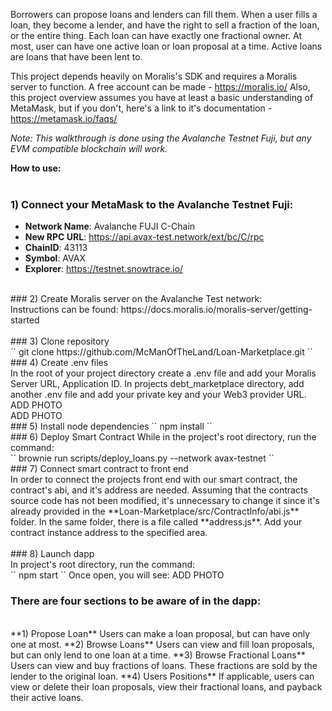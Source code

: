 Borrowers can propose loans and lenders can fill them. When a user fills a loan, they become a lender, and have the right to sell a fraction of the loan, or the entire thing. Each loan can have exactly one fractional owner. At most, user can have one active loan or loan proposal at a time. Active loans are loans that have been lent to.  

This project depends heavily on Moralis's SDK and requires a Moralis server to function. A free account can be made -  https://moralis.io/
Also, this project overview assumes you have at least a basic understanding of MetaMask, but if you don't, here's a link to it's documentation - https://metamask.io/faqs/

*Note: 
This walkthrough is done using the Avalanche Testnet Fuji, but any EVM compatible blockchain will work.*

**How to use:**<br>
<br>
### 1) Connect your MetaMask to the Avalanche Testnet Fuji: <br>
-   **Network Name**: Avalanche FUJI C-Chain<br>
-   **New RPC URL**:  https://api.avax-test.network/ext/bc/C/rpc<br>
-   **ChainID**:  43113<br>
-   **Symbol**:  AVAX<br>
-   **Explorer**:  https://testnet.snowtrace.io/<br>
<br>
### 2) Create Moralis server on the Avalanche Test network:<br>
Instructions can be found: https://docs.moralis.io/moralis-server/getting-started<br>
<br>
### 3) Clone repository<br>
``
    git clone https://github.com/McManOfTheLand/Loan-Marketplace.git
``
<br>
### 4) Create .env files<br>
In the root of your project directory create a .env file and add your Moralis Server URL, Application ID. In projects debt_marketplace directory, add another .env file and add your private key and your Web3 provider URL.
ADD PHOTO
<br>
ADD PHOTO
<br>
### 5) Install node dependencies
``
    npm install
``
<br>
 ### 6)  Deploy Smart Contract
 While in the project's root directory, run the command:<br>
``
    brownie run scripts/deploy_loans.py --network avax-testnet
``
<br>
 ### 7)  Connect smart contract to front end<br>
 In order to connect the projects front end with our smart contract, the contract's abi, and it's address are needed. Assuming that the contracts source code has not been modified, it's unnecessary to change it since it's already provided in the  **Loan-Marketplace/src/ContractInfo/abi.js** folder. In the same folder, there is a file called **address.js**. Add your contract instance address to the specified area.<br>
<br>
### 8) Launch dapp<br>
In project's root directory, run the command:<br>
``
    npm start
``
Once open, you will see:
ADD PHOTO<br>

### There are four sections to be aware of in the dapp:<br>
<br>
 **1) Propose Loan**
 Users can make a loan proposal, but can have only one at most.
 **2) Browse Loans**  
 Users can view and fill loan proposals, but can only lend to one loan at a time. 
 **3) Browse Fractional Loans** 
 Users can view and buy fractions of loans. These fractions are sold by the lender to the original loan. 
 **4) Users Positions** 
 If applicable, users can view or delete their loan proposals, view their fractional loans, and payback their active loans.
